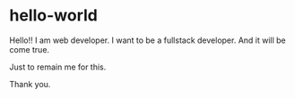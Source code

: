 # hello-world

Hello!! I am web developer. I want to be a fullstack developer. And it will be come true.

Just to remain me for this.

Thank you.
